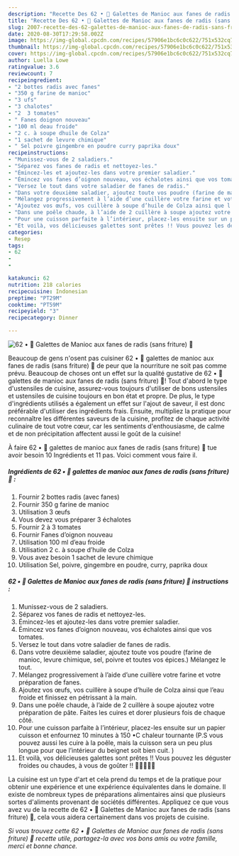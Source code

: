 ```yaml
---
description: "Recette Des 62 • 🥬 Galettes de Manioc aux fanes de radis (sans friture) 🥯"
title: "Recette Des 62 • 🥬 Galettes de Manioc aux fanes de radis (sans friture) 🥯"
slug: 2007-recette-des-62-galettes-de-manioc-aux-fanes-de-radis-sans-friture
date: 2020-08-30T17:29:58.002Z
image: https://img-global.cpcdn.com/recipes/57906e1bc6c0c622/751x532cq70/62-•-🥬-galettes-de-manioc-aux-fanes-de-radis-sans-friture-🥯-photo-principale-de-la-recette.jpg
thumbnail: https://img-global.cpcdn.com/recipes/57906e1bc6c0c622/751x532cq70/62-•-🥬-galettes-de-manioc-aux-fanes-de-radis-sans-friture-🥯-photo-principale-de-la-recette.jpg
cover: https://img-global.cpcdn.com/recipes/57906e1bc6c0c622/751x532cq70/62-•-🥬-galettes-de-manioc-aux-fanes-de-radis-sans-friture-🥯-photo-principale-de-la-recette.jpg
author: Luella Lowe
ratingvalue: 3.6
reviewcount: 7
recipeingredient:
- "2 bottes radis avec fanes"
- "350 g farine de manioc"
- "3 ufs"
- "3 chalotes"
- "2  3 tomates"
- " Fanes doignon nouveau"
- "100 ml deau froide"
- "2 c. à soupe dhuile de Colza"
- "1 sachet de levure chimique"
- " Sel poivre gingembre en poudre curry paprika doux"
recipeinstructions:
- "Munissez-vous de 2 saladiers."
- "Séparez vos fanes de radis et nettoyez-les."
- "Émincez-les et ajoutez-les dans votre premier saladier."
- "Émincez vos fanes d’oignon nouveau, vos échalotes ainsi que vos tomates."
- "Versez le tout dans votre saladier de fanes de radis."
- "Dans votre deuxième saladier, ajoutez toute vos poudre (farine de manioc, levure chimique, sel, poivre et toutes vos épices.) Mélangez le tout."
- "Mélangez progressivement à l’aide d’une cuillère votre farine et votre préparation de fanes."
- "Ajoutez vos œufs, vos cuillère à soupe d’huile de Colza ainsi que l’eau froide et finissez en pétrissant à la main."
- "Dans une poêle chaude, à l’aide de 2 cuillère à soupe ajoutez votre préparation de pâte. Faites les cuires et dorer plusieurs fois de chaque côté."
- "Pour une cuisson parfaite à l’intérieur, placez-les ensuite sur un papier cuisson et enfournez 10 minutes à 150 •C chaleur tournante (P.S vous pouvez aussi les cuire à la poêle, mais la cuisson sera un peu plus longue pour que l’intérieur du beignet soit bien cuit. )"
- "Et voilà, vos délicieuses galettes sont prêtes !! Vous pouvez les déguster froides ou chaudes, à vous de goûter !! 🧑🏽‍🍳💪🏾"
categories:
- Resep
tags:
- 62
- 
- 

katakunci: 62   
nutrition: 218 calories
recipecuisine: Indonesian
preptime: "PT29M"
cooktime: "PT59M"
recipeyield: "3"
recipecategory: Dinner

---
```



![62 • 🥬 Galettes de Manioc aux fanes de radis (sans friture) 🥯](https://img-global.cpcdn.com/recipes/57906e1bc6c0c622/751x532cq70/62-•-🥬-galettes-de-manioc-aux-fanes-de-radis-sans-friture-🥯-photo-principale-de-la-recette.jpg)

Beaucoup de gens n'osent pas cuisiner 62 • 🥬 galettes de manioc aux fanes de radis (sans friture) 🥯 de peur que la nourriture ne soit pas comme prévu. Beaucoup de choses ont un effet sur la qualité gustative de 62 • 🥬 galettes de manioc aux fanes de radis (sans friture) 🥯! Tout d'abord le type d'ustensiles de cuisine, assurez-vous toujours d'utiliser de bons ustensiles et ustensiles de cuisine toujours en bon état et propre. De plus, le type d'ingrédients utilisés a également un effet sur l'ajout de saveur, il est donc préférable d'utiliser des ingrédients frais. Ensuite, multipliez la pratique pour reconnaître les différentes saveurs de la cuisine, profitez de chaque activité culinaire de tout votre cœur, car les sentiments d'enthousiasme, de calme et de non précipitation affectent aussi le goût de la cuisine!

<!--inarticleads1-->

À faire 62 • 🥬 galettes de manioc aux fanes de radis (sans friture) 🥯 tue avoir besoin 10 Ingrédients et 11 pas. Voici comment vous faire il.

##### Ingrédients de 62 • 🥬 galettes de manioc aux fanes de radis (sans friture) 🥯 :

1. Fournir 2 bottes radis (avec fanes)
1. Fournir 350 g farine de manioc
1. Utilisation 3 œufs
1. Vous devez vous préparer 3 échalotes
1. Fournir 2 à 3 tomates
1. Fournir  Fanes d’oignon nouveau
1. Utilisation 100 ml d’eau froide
1. Utilisation 2 c. à soupe d’huile de Colza
1. Vous avez besoin 1 sachet de levure chimique
1. Utilisation  Sel, poivre, gingembre en poudre, curry, paprika doux




<!--inarticleads2-->

##### 62 • 🥬 Galettes de Manioc aux fanes de radis (sans friture) 🥯 instructions :

1. Munissez-vous de 2 saladiers.
1. Séparez vos fanes de radis et nettoyez-les.
1. Émincez-les et ajoutez-les dans votre premier saladier.
1. Émincez vos fanes d’oignon nouveau, vos échalotes ainsi que vos tomates.
1. Versez le tout dans votre saladier de fanes de radis.
1. Dans votre deuxième saladier, ajoutez toute vos poudre (farine de manioc, levure chimique, sel, poivre et toutes vos épices.) Mélangez le tout.
1. Mélangez progressivement à l’aide d’une cuillère votre farine et votre préparation de fanes.
1. Ajoutez vos œufs, vos cuillère à soupe d’huile de Colza ainsi que l’eau froide et finissez en pétrissant à la main.
1. Dans une poêle chaude, à l’aide de 2 cuillère à soupe ajoutez votre préparation de pâte. Faites les cuires et dorer plusieurs fois de chaque côté.
1. Pour une cuisson parfaite à l’intérieur, placez-les ensuite sur un papier cuisson et enfournez 10 minutes à 150 •C chaleur tournante (P.S vous pouvez aussi les cuire à la poêle, mais la cuisson sera un peu plus longue pour que l’intérieur du beignet soit bien cuit. )
1. Et voilà, vos délicieuses galettes sont prêtes !! Vous pouvez les déguster froides ou chaudes, à vous de goûter !! 🧑🏽‍🍳💪🏾




<!--inarticleads1-->

<p>
La cuisine est un type d'art et cela prend du temps et de la pratique pour obtenir une expérience et une expérience équivalentes dans le domaine. Il existe de nombreux types de préparations alimentaires ainsi que plusieurs sortes d'aliments provenant de sociétés différentes. Appliquez ce que vous avez vu de la recette de 62 • 🥬 Galettes de Manioc aux fanes de radis (sans friture) 🥯, cela vous aidera certainement dans vos projets de cuisine.
</p>

<p>
<i>Si vous trouvez cette 62 • 🥬 Galettes de Manioc aux fanes de radis (sans friture) 🥯 recette utile, partagez-la avec vos bons amis ou votre famille, merci et bonne chance.</i>
</p>
